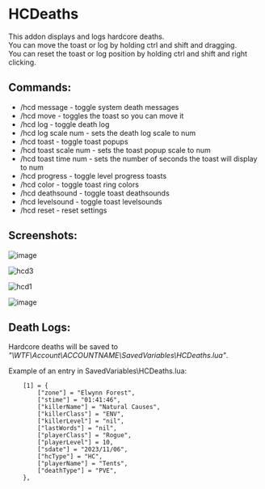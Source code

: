 
# HCDeaths

This addon displays and logs hardcore deaths.   
You can move the toast or log by holding ctrl and shift and dragging.    
You can reset the toast or log position by holding ctrl and shift and right clicking.    


## Commands:
- /hcd message - toggle system death messages
- /hcd move - toggles the toast so you can move it
- /hcd log - toggle death log		
- /hcd log scale num - sets the death log scale to num
- /hcd toast - toggle toast popups
- /hcd toast scale num - sets the toast popup scale to num
- /hcd toast time num - sets the number of seconds the toast will display to num
- /hcd progress - toggle level progress toasts
- /hcd color - toggle toast ring colors
- /hcd deathsound - toggle toast deathsounds
- /hcd levelsound - toggle toast levelsounds
- /hcd reset - reset settings

## Screenshots:

![image](https://github.com/GryllsAddons/HCDeaths/assets/107083057/ca495c25-c977-40c7-9657-a3634a900dcb)

![hcd3](https://github.com/GryllsAddons/HCDeaths/assets/107083057/cc52cf51-d0e6-4d52-a510-a884f1103827)

![hcd1](https://github.com/GryllsAddons/HCDeaths/assets/107083057/58b967c1-df33-4620-a2b4-2ae163768802)

![image](https://github.com/GryllsAddons/HCDeaths/assets/107083057/323bf4a1-5880-453a-b3e3-55c2fd7bf97e)

## Death Logs:

Hardcore deaths will be saved to *"\WTF\Account\ACCOUNTNAME\SavedVariables\HCDeaths.lua"*.

Example of an entry in SavedVariables\HCDeaths.lua:

```
	[1] = {
		["zone"] = "Elwynn Forest",
		["stime"] = "01:41:46",
		["killerName"] = "Natural Causes",
		["killerClass"] = "ENV",
		["killerLevel"] = "nil",
		["lastWords"] = "nil",
		["playerClass"] = "Rogue",
		["playerLevel"] = 10,
		["sdate"] = "2023/11/06",
		["hcType"] = "HC",
		["playerName"] = "Tents",
		["deathType"] = "PVE",
	},
```
